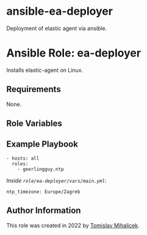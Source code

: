 # ansible-ea-deployer
Deployment of elastic agent via ansible.

# Ansible Role: ea-deployer

Installs elastic-agent on Linux.

## Requirements

None.

## Role Variables

## Example Playbook

    - hosts: all
      roles:
        - geerlingguy.ntp

*Inside `role/ea-deployer/vars/main.yml`*:

    ntp_timezone: Europe/Zagreb

## Author Information

This role was created in 2022 by [Tomislav Mihalicek](https://tmihalicek.github.io/).

